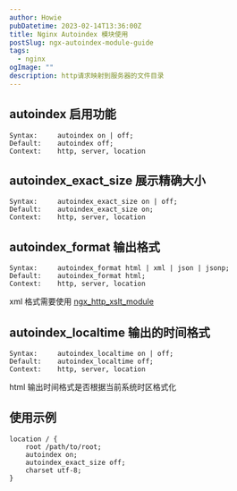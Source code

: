 ```yaml
---
author: Howie
pubDatetime: 2023-02-14T13:36:00Z
title: Nginx Autoindex 模块使用
postSlug: ngx-autoindex-module-guide
tags:
  - nginx
ogImage: ""
description: http请求映射到服务器的文件目录
---
```


## autoindex 启用功能

```
Syntax:     autoindex on | off;
Default:	autoindex off;
Context:	http, server, location
```

## autoindex_exact_size 展示精确大小

```
Syntax:	    autoindex_exact_size on | off;
Default:	autoindex_exact_size on;
Context:	http, server, location
```

## autoindex_format 输出格式

```
Syntax:	    autoindex_format html | xml | json | jsonp;
Default:	autoindex_format html;
Context:	http, server, location
```

xml 格式需要使用 [ngx_http_xslt_module](https://nginx.org/en/docs/http/ngx_http_xslt_module.html)

## autoindex_localtime 输出的时间格式

```
Syntax:	    autoindex_localtime on | off;
Default:	autoindex_localtime off;
Context:	http, server, location
```

html 输出时间格式是否根据当前系统时区格式化

## 使用示例

```
location / {
    root /path/to/root;
    autoindex on;
    autoindex_exact_size off;
    charset utf-8;
}
```
